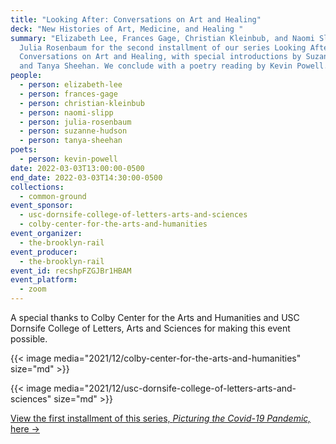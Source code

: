 ```yaml
---
title: "Looking After: Conversations on Art and Healing"
deck: "New Histories of Art, Medicine, and Healing "
summary: "Elizabeth Lee, Frances Gage, Christian Kleinbub, and Naomi Slipp join
  Julia Rosenbaum for the second installment of our series Looking After:
  Conversations on Art and Healing, with special introductions by Suzanne Hudson
  and Tanya Sheehan. We conclude with a poetry reading by Kevin Powell."
people:
  - person: elizabeth-lee
  - person: frances-gage
  - person: christian-kleinbub
  - person: naomi-slipp
  - person: julia-rosenbaum
  - person: suzanne-hudson
  - person: tanya-sheehan
poets:
  - person: kevin-powell
date: 2022-03-03T13:00:00-0500
end_date: 2022-03-03T14:30:00-0500
collections:
  - common-ground
event_sponsor:
  - usc-dornsife-college-of-letters-arts-and-sciences
  - colby-center-for-the-arts-and-humanities
event_organizer:
  - the-brooklyn-rail
event_producer:
  - the-brooklyn-rail
event_id: recshpFZGJBr1HBAM
event_platform:
  - zoom
---
```

A special thanks to Colby Center for the Arts and Humanities and USC Dornsife College of Letters, Arts and Sciences for making this event possible. 

{{< image media="2021/12/colby-center-for-the-arts-and-humanities" size="md" >}}

{{< image media="2021/12/usc-dornsife-college-of-letters-arts-and-sciences" size="md" >}}

[View the first installment of this series, *Picturing the Covid-19 Pandemic,* here →](https://brooklynrail.org/events/2022/02/03/looking-after-conversations-on-art-and-healing/)[](https://www.lissongallery.com/exhibitions/haroon-mirza-a-dyson-sphere)